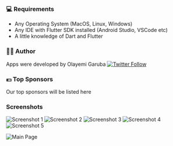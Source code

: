
### 💻 Requirements

- Any Operating System (MacOS, Linux, Windows)
- Any IDE with Flutter SDK installed (Android Studio, VSCode etc)
- A little knowledge of Dart and Flutter

### 👨‍💻 Author

Apps were developed by Olayemi Garuba [![Twitter Follow](https://img.shields.io/twitter/follow/iam_olayemii.svg?style=social)](https://twitter.com/iam_olayemii)

### 💷 Top Sponsors

Our top sponsors will be listed here

### Screenshots

![Screenshot 1](https://res.cloudinary.com/olayemii/image/upload/v1611747179/assets/h1_f9c6jw.png) ![Screenshot 2](https://res.cloudinary.com/olayemii/image/upload/v1611747120/assets/h2_n5j9nf.png) ![Screenshot 3](https://res.cloudinary.com/olayemii/image/upload/v1611747074/assets/h3_p91ufk.png) ![Screenshot 4](https://res.cloudinary.com/olayemii/image/upload/v1611747048/assets/h4_w6nn04.png) ![Screenshot 5](https://res.cloudinary.com/olayemii/image/upload/v1611747054/assets/h5_a73wum.png)

![Main Page](https://res.cloudinary.com/olayemii/image/upload/v1611747859/assets/house_rqucrb.jpg)
